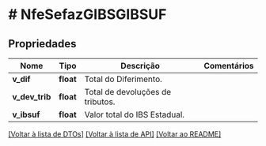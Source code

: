 # # NfeSefazGIBSGIBSUF

## Propriedades

Nome | Tipo | Descrição | Comentários
------------ | ------------- | ------------- | -------------
**v_dif** | **float** | Total do Diferimento. |
**v_dev_trib** | **float** | Total de devoluções de tributos. |
**v_ibsuf** | **float** | Valor total do IBS Estadual. |

[[Voltar à lista de DTOs]](../../README.md#models) [[Voltar à lista de API]](../../README.md#endpoints) [[Voltar ao README]](../../README.md)
